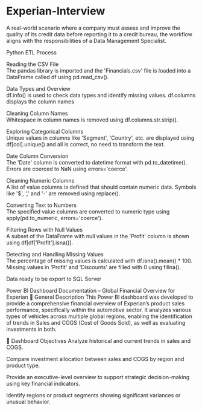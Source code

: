 # Experian-Interview
A real-world scenario where a company must assess and improve the quality of its credit data before reporting it to a credit bureau, the workflow aligns with the responsibilities of a Data Management Specialist.

Python ETL Process

Reading the CSV File  
The pandas library is imported and the 'Financials.csv' file is loaded into a DataFrame called df using pd.read_csv().

Data Types and Overview  
df.info() is used to check data types and identify missing values. df.columns displays the column names

Cleaning Column Names  
Whitespace in column names is removed using df.columns.str.strip().

Exploring Categorical Columns  
Unique values in columns like 'Segment', 'Country', etc. are displayed using df[col].unique() and all is correct, no need to transform the text.

Date Column Conversion  
The 'Date' column is converted to datetime format with pd.to_datetime(). Errors are coerced to NaN using
errors='coerce'.

Cleaning Numeric Columns  
A list of value columns is defined that should contain numeric data. Symbols like '$', ',' and '-' are removed using
replace().

Converting Text to Numbers  
The specified value columns are converted to numeric type using apply(pd.to_numeric, errors='coerce').

Filtering Rows with Null Values  
A subset of the DataFrame with null values in the 'Profit' column is shown using df[df['Profit'].isna()].

Detecting and Handling Missing Values  
The percentage of missing values is calculated with df.isna().mean() * 100. Missing values in 'Profit' and 'Discounts' are
filled with 0 using fillna().


Data ready to be export to SQL Server



Power BI Dashboard Documentation – Global Financial Overview for Experian
🧾 General Description
This Power BI dashboard was developed to provide a comprehensive financial overview of Experian’s product sales performance, specifically within the automotive sector. It analyzes various types of vehicles across multiple global regions, enabling the identification of trends in Sales and COGS (Cost of Goods Sold), as well as evaluating investments in both.

🎯 Dashboard Objectives
Analyze historical and current trends in sales and COGS.

Compare investment allocation between sales and COGS by region and product type.

Provide an executive-level overview to support strategic decision-making using key financial indicators.

Identify regions or product segments showing significant variances or unusual behavior.

